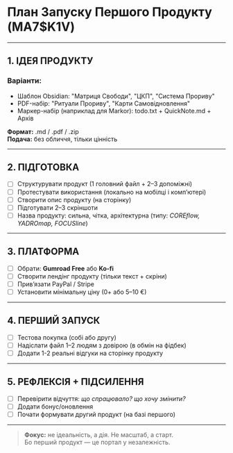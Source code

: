# План Запуску Першого Продукту (MA7$K1V)

---

## 1. ІДЕЯ ПРОДУКТУ

### Варіанти:
- Шаблон Obsidian: "Матриця Свободи", "ЦКП", "Система Прориву"
- PDF-набір: "Ритуали Прориву", "Карти Самовідновлення"
- Маркер-набір (наприклад для Markor): todo.txt + QuickNote.md + Архів

**Формат:** .md / .pdf / .zip  
**Подача:** без обличчя, тільки цінність

---

## 2. ПІДГОТОВКА

- [ ] Структурувати продукт (1 головний файл + 2–3 допоміжні)
- [ ] Протестувати використання (локально на мобілці і компʼютері)
- [ ] Створити опис продукту (на сторінку)
- [ ] Підготувати 2–3 скріншоти
- [ ] Назва продукту: сильна, чітка, архітектурна (типу: *COREflow, YADROmap, FOCUSline*)

---

## 3. ПЛАТФОРМА

- [ ] Обрати: **Gumroad Free** або **Ko-fi**
- [ ] Створити лендінг продукту (тільки текст + скріни)
- [ ] Прив’язати PayPal / Stripe
- [ ] Установити мінімальну ціну (0+ або 5–10 €)

---

## 4. ПЕРШИЙ ЗАПУСК

- [ ] Тестова покупка (собі або другу)
- [ ] Надіслати файл 1–2 людям з довірою (в обмін на фідбек)
- [ ] Додати 1-2 реальні відгуки на сторінку продукту

---

## 5. РЕФЛЕКСІЯ + ПІДСИЛЕННЯ

- [ ] Перевірити відчуття: *що спрацювало? що хочу змінити?*
- [ ] Додати бонус/оновлення
- [ ] Почати формувати другий продукт (на базі першого)

---

> **Фокус:** не ідеальність, а дія. Не масштаб, а старт.  
> Бо перший продукт — це портал у незалежність.
